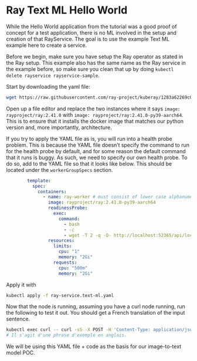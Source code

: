 # Ray Text ML Hello World

While the Hello World application from the tutorial was a good proof of concept for a test application, there is no ML involved in the setup and creation of that RayService. The goal is to use the example Text ML example here to create a service.

Before we begin, make sure you have setup the Ray operator as stated in the Ray setup. This example also has the same name as the Ray service in the example before, so make sure you clean that up by doing `kubectl delete rayservice rayservice-sample`.

Start by downloading the yaml file:

```bash
wget https://raw.githubusercontent.com/ray-project/kuberay/1283a62269c09aeff38b54db4400786512c46210/ray-operator/config/samples/ray-service.text-ml.yaml
```

Open up a file editor and replace the two instances where it says `image: rayproject/ray:2.41.0` with `image: rayproject/ray:2.41.0-py39-aarch64`. This is to ensure that it installs the docker image that matches our python version and, more importantly, architecture.

If you try to apply the YAML file as is, you will run into a health probe problem. This is because the YAML file doesn’t specify the command to run for the health probe by default, and for some reason the default command that it runs is buggy. As such, we need to specify our own health probe. To do so, add to the YAML file so that it looks like below. This should be located under the `workerGroupSpecs` section.

```yaml
        template:
          spec:
            containers:
              - name: ray-worker # must consist of lower case alphanumeric characters or '-', and must start and end with an alphanumeric character (e.g. 'my-name',  or '123-abc'
                image: rayproject/ray:2.41.0-py39-aarch64
                readinessProbe:
                  exec:
                    command:
                      - bash
                      - -c
                      - wget -T 2 -q -O- http://localhost:52365/api/local_raylet_healthz | grep success
                resources:
                  limits:
                    cpu: "1"
                    memory: "2Gi"
                  requests:
                    cpu: "500m"
                    memory: "2Gi"
```

Apply it with

```bash
kubectl apply -f ray-service.text-ml.yaml
```

Now that the node is running, assuming you have a curl node running, run the following to test it out. You should get a French translation of the input sentence.

```bash
kubectl exec curl -- curl -sS -X POST -H 'Content-Type: application/json' rayservice-sample-serve-svc:8000/summarize_translate/ -d '["This is an example sentence in English"]'
# Il s'agit d'une phrase d'exemple en anglais.
```

We will be using this YAML file + code as the basis for our image-to-text model POC.